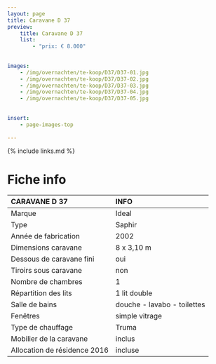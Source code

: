 ```yaml
---
layout: page
title: Caravane D 37
preview: 
    title: Caravane D 37
    list:
        - "prix: € 8.000"
        
        
images:
    - /img/overnachten/te-koop/D37/D37-01.jpg
    - /img/overnachten/te-koop/D37/D37-02.jpg
    - /img/overnachten/te-koop/D37/D37-03.jpg
    - /img/overnachten/te-koop/D37/D37-04.jpg
    - /img/overnachten/te-koop/D37/D37-05.jpg
    
    
insert:
    - page-images-top
    
---
```


{% include links.md %}



# Fiche info

CARAVANE D 37               | INFO        | 
:---------------------------|:------------|
Marque                      |Ideal               
Type                        |Saphir                   
Année de fabrication        |2002      
Dimensions caravane         |8 x 3,10 m
Dessous de caravane fini    |oui       
Tiroirs sous caravane       |non  
Nombre de chambres          |1
Répartition des lits        |1 lit double
Salle de bains              |douche - lavabo - toilettes
Fenêtres                    |simple vitrage
Type de chauffage           |Truma
Mobilier de la caravane     |inclus
Allocation de résidence 2016|incluse
